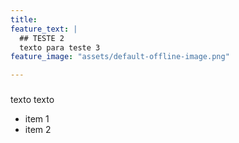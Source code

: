 ```yaml
---
title: 
feature_text: |
  ## TESTE 2
  texto para teste 3
feature_image: "assets/default-offline-image.png"

---
```


### 

texto texto 

- item 1
- item 2
